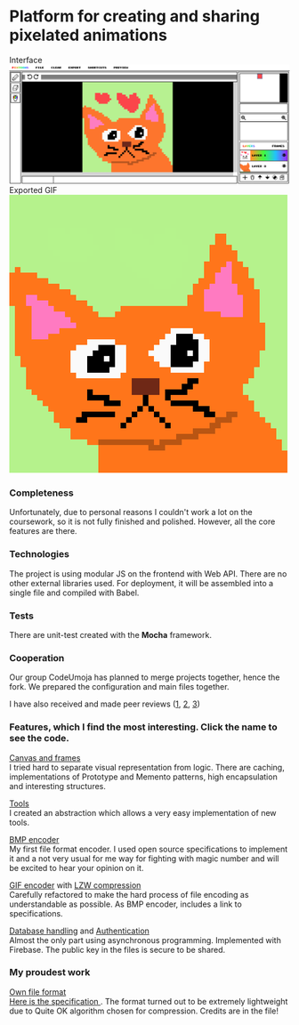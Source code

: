 # Platform for creating and sharing pixelated animations <br>

Interface <br>
<img src="./examples/interface.png"> <br>
Exported GIF <br>
<img src="./examples/exported.gif">

<h3>Completeness</h3>

Unfortunately, due to personal reasons I couldn't work a lot on the coursework, so it is not fully finished and polished. However, all the core features are there.

<h3>Technologies</h3>

The project is using modular JS on the frontend with Web API. There are no other external libraries used.  For deployment, it will be assembled into a single file and compiled with Babel. 

<h3>Tests</h3>

There are unit-test created with the <b>Mocha</b> framework.

<h3>Cooperation</h3>

Our group CodeUmoja has planned to merge projects together, hence the fork. We prepared the configuration and main files together.

I have also received and made peer reviews ([1](https://github.com/MrSampy/Map-Gen-2D/issues/2), [2](https://github.com/jinworldwildhandsome/graphic_calculator/issues/1), [3](https://github.com/Dimdim28/Tanks.js/issues/2))

<h3>Features, which I find the most interesting. Click the name to see the code.</h3>

[Canvas and frames](https://github.com/MytsV/pixel-toons-editor/tree/dev/public/scripts/core/canvas.js) <br>
I tried hard to separate visual representation from logic. There are caching, implementations of Prototype and Memento patterns, high encapsulation and interesting structures.

[Tools](https://github.com/MytsV/pixel-toons-editor/tree/dev/public/scripts/core/tools.js) <br>
I created an abstraction which allows a very easy implementation of new tools.

[BMP encoder](https://github.com/MytsV/pixel-toons-editor/tree/dev/public/scripts/utilities/bmp_encoder.js) <br>
My first file format encoder. I used open source specifications to implement it and a not very usual for me way for fighting with magic number and will be excited to hear your opinion on it.

[GIF encoder](https://github.com/MytsV/pixel-toons-editor/tree/dev/public/scripts/utilities/gif_encoder.js) with [LZW compression](https://github.com/MytsV/pixel-toons-editor/tree/dev/public/scripts/utilities/lzw_compression.js) <br>
Carefully refactored to make the hard process of file encoding as understandable as possible. As BMP encoder, includes a link to specifications. 

[Database handling](https://github.com/MytsV/pixel-toons-editor/tree/dev/public/scripts/utilities/database_handler.js) and [Authentication](https://github.com/MytsV/pixel-toons-editor/tree/dev/public/scripts/authentication.js) <br>
Almost the only part using asynchronous programming. Implemented with Firebase. The public key in the files is secure to be shared.

<h3>My proudest work</h3>

[Own file format](https://github.com/MytsV/pixel-toons-editor/tree/dev/public/scripts/utilities/pxt.js) <br>
[Here is the specification
](https://github.com/MytsV/pixel-toons-editor/tree/dev/examples/Structure.pdf). The format turned out to be extremely lightweight due to Quite OK algorithm chosen for compression. Credits are in the file!
